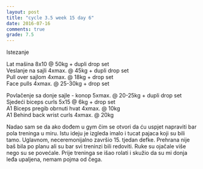 ```yaml
---
layout: post
title: "cycle 3.5 week 15 day 6"
date: 2016-07-16
comments: true
grade: 7.5
---
```


Istezanje

Lat mašina 8x10 @ 50kg + dupli drop set     
Veslanje na sajli 4xmax. @ 45kg + dupli drop set     
Pull over sajlom 4xmax. @ 18kg + drop set      
Face pulls 4xmax. @ 25-30kg + drop set               

Povlačenje sa donje sajle - konop 5xmax. @ 20-25kg + dupli drop set   
Sjedeći biceps curls 5x15 @ 6kg + drop set      
A1 Biceps pregib obrnuti hvat 4xmax. @ 10kg     
A1 Behind back wrist curls 4xmax. @ 20kg  

Nadao sam se da ako dođem u gym čim se otvori da ću uspjet napraviti bar pola treninga u miru. Istu ideju je izgleda imalo i tucat pajaca koji su bili tamo. Uglavnom, neceremonijalno završio 15. tjedan defke. Prehrana nije baš bila po planu ali su bar svi treninzi bili redoviti. Ruke su ojačale više nego su se povećale. Prije treninga se išao rolati i skužio da su mi donja leđa upaljena, nemam pojma od čega.
